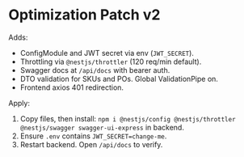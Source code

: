 
# Optimization Patch v2

Adds:
- ConfigModule and JWT secret via env (`JWT_SECRET`).
- Throttling via `@nestjs/throttler` (120 req/min default).
- Swagger docs at `/api/docs` with bearer auth.
- DTO validation for SKUs and POs. Global ValidationPipe on.
- Frontend axios 401 redirection.

Apply:
1. Copy files, then install: `npm i @nestjs/config @nestjs/throttler @nestjs/swagger swagger-ui-express` in backend.
2. Ensure `.env` contains `JWT_SECRET=change-me`.
3. Restart backend. Open `/api/docs` to verify.

